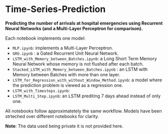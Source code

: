# Time-Series-Prediction
**Predicting the number of arrivals at hospital emergencies using Recurrent Neural Networks (and a Multi-Layer Perceptron for comparison).**

Each notebook implements one model: 
- `MLP.ipynb`: implements a Multi-Layer Perceptron.
- `GRU.ipynb` : a Gated Recurrent Unit Neural Network.
- `LSTM_with_Memory_between_Batches.ipynb`: a Long Short Term Memory Neural Network whose memory is not flushed after each batch.
- `Stacked_LSTM_with_Memory_between_Batches.ipynb` : an LSTM with Memory between Batches with more than one layer. 
- `LSTM_for_Regression_with_without_Window_Method.ipynb`: a model where the prediction problem is viewed as a regression one.
- `LSTM_with_Timesteps.ipynb`: 
- `LSTM_Multi_Step.ipynb`: an LSTM prediting 7 days ahead instead of only one.


All notebooks follow approximatetely the same workflow. Models have been strteched over different notebooks for clarity.

**Note**: The data used being private it is not provided here.
